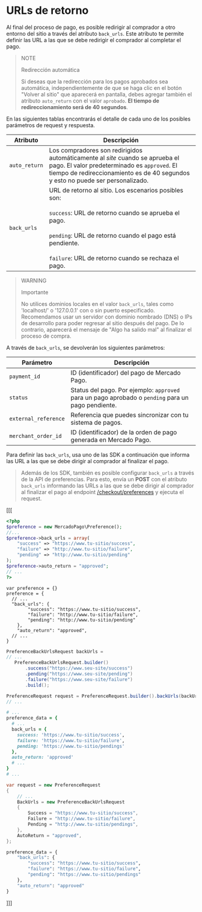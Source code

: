 # URLs de retorno

Al final del proceso de pago, es posible redirigir al comprador a otro entorno del sitio a través del atributo `back_urls`. Este atributo te permite definir las URL a las que se debe redirigir el comprador al completar el pago.

> NOTE
>
> Redirección automática
>
> Si deseas que la redirección para los pagos aprobados sea automática, independientemente de que se haga clic en el botón "Volver al sitio" que aparecerá en pantalla, debes agregar también el atributo `auto_return` con el valor `aprobado`. **El tiempo de redireccionamiento será de 40 segundos**.

En las siguientes tablas encontrarás el detalle de cada uno de los posibles parámetros de request y respuesta.

| Atributo | 	Descripción |
| ------------ 	| 	-------- |
| `auto_return` | Los compradores son redirigidos automáticamente al _site_ cuando se aprueba el pago. El valor predeterminado es `approved`. El tiempo de redireccionamiento es de 40 segundos y esto no puede ser personalizado. |
| `back_urls` | URL de retorno al sitio. Los escenarios posibles son:<br/><br/>`success`: URL de retorno cuando se aprueba el pago.<br/><br/>`pending`: URL de retorno cuando el pago está pendiente.<br/><br/> `failure`: URL de retorno cuando se rechaza el pago.

> WARNING
>
> Importante
>
> No utilices dominios locales en el valor `back_urls`, tales como 'localhost/' o '127.0.0.1' con o sin puerto especificado. Recomendamos usar un servidor con dominio nombrado (DNS) o IPs de desarrollo para poder regresar al sitio después del pago. De lo contrario, aparecerá el mensaje de "Algo ha salido mal" al finalizar el proceso de compra.

A través de `back_urls`, se devolverán los siguientes parámetros:

| Parámetro | Descripción |
| --- | --- |
| `payment_id` | ID (identificador) del pago de Mercado Pago. |
| `status` | Status del pago. Por ejemplo: `approved` para un pago aprobado o `pending` para un pago pendiente. |
| `external_reference` | Referencia que puedes sincronizar con tu sistema de pagos. |
| `merchant_order_id` | ID (identificador) de la orden de pago generada en Mercado Pago. |


Para definir las `back_urls`, usa uno de las SDK a continuación que informa las URL a las que se debe dirigir al comprador al finalizar el pago.

> Además de los SDK, también es posible configurar `back_urls` a través de la API de preferencias. Para esto, envía un **POST** con el atributo `back_urls` informando las URLs a las que se debe dirigir al comprador al finalizar el pago al endpoint [/checkout/preferences](/developers/es/reference/preferencias/_checkout_preferences/post) y ejecuta el request.

[[[
```php
<?php
$preference = new MercadoPago\Preference();
//...
$preference->back_urls = array(
    "success" => "https://www.tu-sitio/success",
    "failure" => "http://www.tu-sitio/failure",
    "pending" => "http://www.tu-sitio/pending"
);
$preference->auto_return = "approved";
// ...
?>
```
```node
var preference = {}
preference = {
  // ...
  "back_urls": {
        "success": "https://www.tu-sitio/success",
        "failure": "http://www.tu-sitio/failure",
        "pending": "http://www.tu-sitio/pending"
    },
    "auto_return": "approved",
  // ...
}
```
```java
PreferenceBackUrlsRequest backUrls =
// ...
   PreferenceBackUrlsRequest.builder()
       .success("https://www.seu-site/success")
       .pending("https://www.seu-site/pending")
       .failure("https://www.seu-site/failure")
       .build();

PreferenceRequest request = PreferenceRequest.builder().backUrls(backUrls).build();
// ...
```
```ruby
# ...
preference_data = {
  # ...
  back_urls = {
    success: 'https://www.tu-sitio/success',
    failure: 'https://www.tu-sitio/failure',
    pending: 'https://www.tu-sitio/pendings'
  },
  auto_return: 'approved'
  # ...
}
# ...
```
```csharp
var request = new PreferenceRequest
{
    // ...
    BackUrls = new PreferenceBackUrlsRequest
    {
        Success = "https://www.tu-sitio/success",
        Failure = "http://www.tu-sitio/failure",
        Pending = "http://www.tu-sitio/pendings",
    },
    AutoReturn = "approved",
};
```
```python
preference_data = {
    "back_urls": {
        "success": "https://www.tu-sitio/success",
        "failure": "https://www.tu-sitio/failure",
        "pending": "https://www.tu-sitio/pendings"
    },
    "auto_return": "approved"
}
```
]]]

